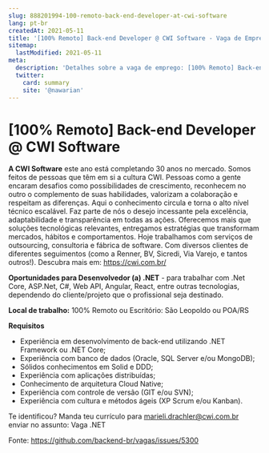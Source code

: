 ```yaml
---
slug: 888201994-100-remoto-back-end-developer-at-cwi-software
lang: pt-br
createdAt: 2021-05-11
title: '[100% Remoto] Back-end Developer @ CWI Software - Vaga de Emprego'
sitemap:
  lastModified: 2021-05-11
meta:
  description: 'Detalhes sobre a vaga de emprego: [100% Remoto] Back-end Developer @ CWI Software'
  twitter:
    card: summary
    site: '@nawarian'
---
```


# [100% Remoto] Back-end Developer @ CWI Software

**A CWI Software** este ano está completando 30 anos no mercado.
Somos feitos de pessoas que têm em si a cultura CWI.
Pessoas como a gente encaram desafios como possibilidades de crescimento, reconhecem no outro o complemento de suas habilidades, valorizam a colaboração e respeitam as diferenças.
Aqui o conhecimento circula e torna o alto nível técnico escalável. Faz parte de nós o desejo incessante pela excelência, adaptabilidade e transparência em todas as ações.
Oferecemos mais que soluções tecnológicas relevantes, entregamos estratégias que transformam mercados, hábitos e comportamentos.
Hoje trabalhamos com serviços de outsourcing, consultoria e fábrica de software. Com diversos clientes de diferentes seguimentos (como a Renner, BV, Sicredi, Via Varejo, e tantos outros!).
Descubra mais em: https://cwi.com.br/

**Oportunidades para Desenvolvedor (a) .NET** - para trabalhar com .Net Core, ASP.Net, C#, Web API, Angular, React, entre outras tecnologias, dependendo do cliente/projeto que o profissional seja destinado.

**Local de trabalho:**
100% Remoto ou Escritório: São Leopoldo ou POA/RS

**Requisitos**

- Experiência em desenvolvimento de back-end utilizando .NET Framework ou .NET Core;
- Experiência com banco de dados (Oracle, SQL Server e/ou MongoDB);
- Sólidos conhecimentos em Solid e DDD;
- Experiência com aplicações distribuídas;
- Conhecimento de arquitetura Cloud Native;
- Experiência com controle de versão (GIT e/ou SVN);
- Experiência com cultura e métodos ágeis (XP Scrum e/ou Kanban).


Te identificou? Manda teu currículo para marieli.drachler@cwi.com.br enviar no assunto: Vaga .NET






Fonte: https://github.com/backend-br/vagas/issues/5300